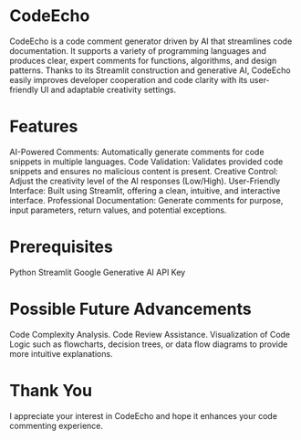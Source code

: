 # CodeEcho
CodeEcho is a code comment generator driven by AI that streamlines code documentation. It supports a variety of programming languages and produces clear, expert comments for functions, algorithms, and design patterns. Thanks to its Streamlit construction and generative AI, CodeEcho easily improves developer cooperation and code clarity with its user-friendly UI and adaptable creativity settings.

# Features
AI-Powered Comments: Automatically generate comments for code snippets in multiple languages.
Code Validation: Validates provided code snippets and ensures no malicious content is present.
Creative Control: Adjust the creativity level of the AI responses (Low/High).
User-Friendly Interface: Built using Streamlit, offering a clean, intuitive, and interactive interface.
Professional Documentation: Generate comments for purpose, input parameters, return values, and potential exceptions.

# Prerequisites
Python 
Streamlit
Google Generative AI API Key

# Possible Future Advancements
Code Complexity Analysis.
Code Review Assistance.
Visualization of Code Logic such as flowcharts, decision trees, or data flow diagrams to provide more intuitive explanations.

# Thank You
I appreciate your interest in CodeEcho and hope it enhances your code commenting experience.
